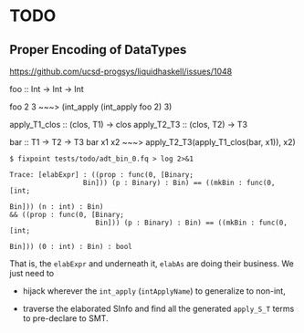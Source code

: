 # TODO

## Proper Encoding of DataTypes


https://github.com/ucsd-progsys/liquidhaskell/issues/1048

foo :: Int -> Int -> Int

foo 2 3 ~~~> (int_apply (int_apply foo 2) 3)

apply_T1_clos :: (clos, T1) -> clos
apply_T2_T3   :: (clos, T2) -> T3

bar :: T1 -> T2 -> T3
bar x1 x2 ~~~> apply_T2_T3(apply_T1_clos(bar, x1)), x2)

```
$ fixpoint tests/todo/adt_bin_0.fq > log 2>&1

Trace: [elabExpr] : ((prop : func(0, [Binary;
                  Bin])) (p : Binary) : Bin) == ((mkBin : func(0, [int;
                                                                   Bin])) (n : int) : Bin)
&& ((prop : func(0, [Binary;
                     Bin])) (p : Binary) : Bin) == ((mkBin : func(0, [int;
                                                                      Bin])) (0 : int) : Bin) : bool
```

That is, the `elabExpr` and underneath it, `elabAs` are doing their business.
We just need to 

* hijack wherever the `int_apply` (`intApplyName`) to generalize to non-int,

* traverse the elaborated SInfo and find all the generated `apply_S_T` terms
  to pre-declare to SMT.
